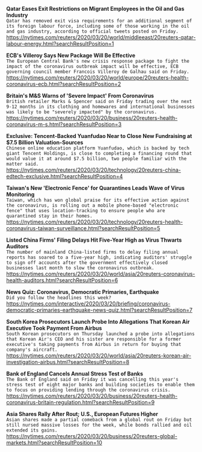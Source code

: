 **Qatar Eases Exit Restrictions on Migrant Employees in the Oil and Gas Industry**\
`Qatar has removed exit visa requirements for an additional segment of its foreign labour force, including some of those working in the oil and gas industry, according to official tweets posted on Friday.`\
https://nytimes.com/reuters/2020/03/20/world/middleeast/20reuters-qatar-labour-energy.html?searchResultPosition=1

**ECB's Villeroy Says New Package Will Be Effective**\
`The European Central Bank's new crisis response package to fight the impact of the coronavirus outbreak impact will be effective, ECB governing council member Francois Villeroy de Galhau said on Friday.`\
https://nytimes.com/reuters/2020/03/20/world/europe/20reuters-health-coronavirus-ecb.html?searchResultPosition=2

**Britain's M&S Warns of 'Severe Impact' From Coronavirus**\
`British retailer Marks & Spencer said on Friday trading over the next 9-12 months in its clothing and homewares and international businesses was likely to be "severely impacted" by the coronavirus.`\
https://nytimes.com/reuters/2020/03/20/business/20reuters-health-coronavirus-m-s.html?searchResultPosition=3

**Exclusive: Tencent-Backed Yuanfudao Near to Close New Fundraising at $7.5 Billion Valuation-Sources**\
`Chinese online education platform Yuanfudao, which is backed by tech giant Tencent Holdings, is close to completing a financing round that would value it at around $7.5 billion, two people familiar with the matter said.`\
https://nytimes.com/reuters/2020/03/20/technology/20reuters-china-edtech-exclusive.html?searchResultPosition=4

**Taiwan's New 'Electronic Fence' for Quarantines Leads Wave of Virus Monitoring**\
`Taiwan, which has won global praise for its effective action against the coronavirus, is rolling out a mobile phone-based "electronic fence" that uses location-tracking to ensure people who are quarantined stay in their homes.`\
https://nytimes.com/reuters/2020/03/20/technology/20reuters-health-coronavirus-taiwan-surveillance.html?searchResultPosition=5

**Listed China Firms' Filing Delays Hit Five-Year High as Virus Thwarts Auditors**\
`The number of mainland China-listed firms to delay filing annual reports has soared to a five-year high, indicating auditors' struggle to sign off accounts after the government effectively closed businesses last month to slow the coronavirus outbreak.`\
https://nytimes.com/reuters/2020/03/20/world/asia/20reuters-coronavirus-health-auditors.html?searchResultPosition=6

**News Quiz: Coronavirus, Democratic Primaries, Earthquake**\
`Did you follow the headlines this week?`\
https://nytimes.com/interactive/2020/03/20/briefing/coronavirus-democratic-primaries-earthquake-news-quiz.html?searchResultPosition=7

**South Korea Prosecutors Launch Probe Into Allegations That Korean Air Executive Took Payment From Airbus**\
`South Korean prosecutors on Thursday launched a probe into allegations that Korean Air's CEO and his sister are responsible for a former executive's taking payments from Airbus in return for buying that company's aircraft. `\
https://nytimes.com/reuters/2020/03/20/world/asia/20reuters-korean-air-investigation-airbus.html?searchResultPosition=8

**Bank of England Cancels Annual Stress Test of Banks**\
`The Bank of England said on Friday it was cancelling this year's stress test of eight major banks and building societies to enable them to focus on providing lending through the coronavirus crisis.`\
https://nytimes.com/reuters/2020/03/20/business/20reuters-health-coronavirus-britain-regulation.html?searchResultPosition=9

**Asia Shares Rally After Rout; U.S., European Futures Higher**\
`Asian shares made a partial comeback from a global rout on Friday but still nursed massive losses for the week, while bonds rallied and oil extended its gains.`\
https://nytimes.com/reuters/2020/03/20/business/20reuters-global-markets.html?searchResultPosition=10

